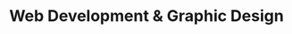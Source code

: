 ---
title: "Web Development & Graphic Design"


productCardsImg: ['web_1', 'web_2', 'web_3']
product: ['Portfolios', 'E-Commerce', 'Web-Apps']

slider: ['acer', 'dell', 'asus', 'lenovo', 'cannon']
slider_rows: ['one', 'two']
---